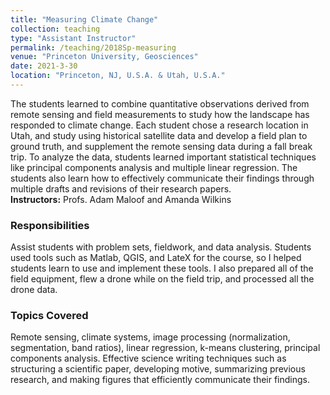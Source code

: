```yaml
---
title: "Measuring Climate Change"
collection: teaching
type: "Assistant Instructor"
permalink: /teaching/2018Sp-measuring
venue: "Princeton University, Geosciences"
date: 2021-3-30
location: "Princeton, NJ, U.S.A. & Utah, U.S.A."
---
```


The students learned to combine quantitative observations derived from remote sensing and field measurements to study how the landscape has responded to climate change. Each student chose a research location in Utah, and study using historical satellite data and develop a field plan to ground truth, and supplement the remote sensing data during a fall break trip. To analyze the data, students learned important statistical techniques like principal components analysis and multiple linear regression. The students also learn how to effectively communicate their findings through multiple drafts and revisions of their research papers. <br><b>Instructors:</b> Profs. Adam Maloof and Amanda Wilkins

### Responsibilities
Assist students with problem sets, fieldwork, and data analysis. Students used tools such as Matlab, QGIS, and LateX for the course, so I helped students learn to use and implement these tools. I also prepared all of the field equipment, flew a drone while on the field trip, and processed all the drone data. 

### Topics Covered
Remote sensing, climate systems, image processing (normalization, segmentation, band ratios), linear regression, k-means clustering, principal components analysis. Effective science writing techniques such as structuring a scientific paper, developing motive, summarizing previous research, and making figures that efficiently communicate their findings. 